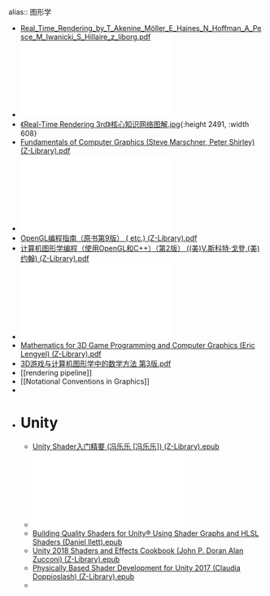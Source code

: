 alias:: 图形学

- [Real_Time_Rendering_by_T_Akenine_Möller_E_Haines_N_Hoffman_A_Pesce_M_Iwanicki_S_Hillaire_z_liborg.pdf](../assets/Real_Time_Rendering_by_T_Akenine_Möller_E_Haines_N_Hoffman_A_Pesce_M_Iwanicki_S_Hillaire_z_liborg_1691589737525_0.pdf)
- ![《Real-Time Rendering 3rd》 提炼总结.pdf](../assets/《Real-Time_Rendering_3rd》_提炼总结_1693543612981_0.pdf)
- [《Real-Time Rendering 3rd》核心知识网络图解.jpg](../assets/《Real-Time_Rendering_3rd》核心知识网络图解_1691596876813_0.jpg){:height 2491, :width 608}
- [Fundamentals of Computer Graphics (Steve Marschner, Peter Shirley) (Z-Library).pdf](../assets/Fundamentals_of_Computer_Graphics_(Steve_Marschner,_Peter_Shirley)_(Z-Library)_1691589956424_0.pdf)
- ![计算机图形学（第二版） Fundamentals of Computer Graphics ([美] 舍利, Peter Shirley, 高晓春译) (Z-Library).pdf](../assets/计算机图形学（第二版）_Fundamentals_of_Computer_Graphics_([美]_舍利,_Peter_Shirley,_高晓春译)_(Z-Library)_1693543547372_0.pdf)
- [OpenGL编程指南（原书第9版） ( etc.) (Z-Library).pdf](../assets/OpenGL编程指南（原书第9版）_(_etc.)_(Z-Library)_1691589966804_0.pdf)
- [计算机图形学编程（使用OpenGL和C++）（第2版） ((美)V.斯科特·戈登,(美)约翰) (Z-Library).pdf](../assets/计算机图形学编程（使用OpenGL和C++）（第2版）_((美)V.斯科特·戈登,(美)约翰)_(Z-Library)_1691590574340_0.pdf)
- ![Vulkan Programming Guide  The Official Guide to Learning Vulkan (OpenGL) (Graham Sellers, John Kessenich) (Z-Library).pdf](../assets/Vulkan_Programming_Guide_The_Official_Guide_to_Learning_Vulkan_(OpenGL)_(Graham_Sellers,_John_Kessenich)_(Z-Library)_1693543641337_0.pdf)
- [Mathematics for 3D Game Programming and Computer Graphics (Eric Lengyel) (Z-Library).pdf](../assets/Mathematics_for_3D_Game_Programming_and_Computer_Graphics_(Eric_Lengyel)_(Z-Library)_1693619361557_0.pdf)
- [3D游戏与计算机图形学中的数学方法  第3版.pdf](../assets/3D游戏与计算机图形学中的数学方法_第3版_1691590640637_0.pdf)
- [[rendering pipeline]]
- [[Notational Conventions in Graphics]]
-
- # Unity
	- [Unity Shader入门精要 (冯乐乐 [冯乐乐]) (Z-Library).epub](../assets/Unity_Shader入门精要_(冯乐乐_[冯乐乐])_(Z-Library)_1695392517540_0.epub)
	- ![The Unity Shaders Bible (Jettelly).pdf](../assets/The_Unity_Shaders_Bible_(Jettelly)_1695392580580_0.pdf)
	- [Building Quality Shaders for Unity®  Using Shader Graphs and HLSL Shaders (Daniel Ilett).epub](../assets/Building_Quality_Shaders_for_Unity®_Using_Shader_Graphs_and_HLSL_Shaders_(Daniel_Ilett)_1695392607784_0.epub)
	- [Unity 2018 Shaders and Effects Cookbook (John P. Doran Alan Zucconi) (Z-Library).epub](../assets/Unity_2018_Shaders_and_Effects_Cookbook_(John_P._Doran_Alan_Zucconi)_(Z-Library)_1695392650177_0.epub)
	- [Physically Based Shader Development for Unity 2017 (Claudia Doppioslash) (Z-Library).epub](../assets/Physically_Based_Shader_Development_for_Unity_2017_(Claudia_Doppioslash)_(Z-Library)_1695392714617_0.epub)
	-